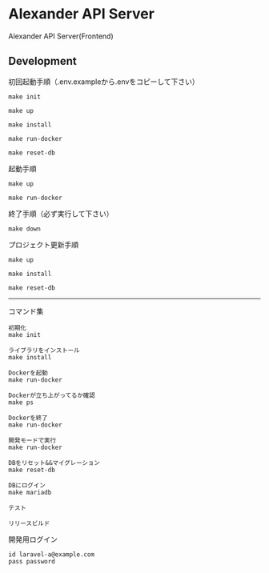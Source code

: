 # Alexander API Server

Alexander API Server(Frontend)

## Development
初回起動手順（.env.exampleから.envをコピーして下さい）
```
make init

make up

make install

make run-docker

make reset-db
```

起動手順
```
make up

make run-docker
```

終了手順（必ず実行して下さい）
```
make down
```

プロジェクト更新手順
```
make up

make install

make reset-db
```

---

コマンド集
```
初期化
make init

ライブラリをインストール
make install

Dockerを起動
make run-docker

Dockerが立ち上がってるか確認
make ps

Dockerを終了
make run-docker

開発モードで実行
make run-docker

DBをリセット&&マイグレーション
make reset-db

DBにログイン
make mariadb

テスト

リリースビルド
```

開発用ログイン
```
id laravel-a@example.com
pass password
```
